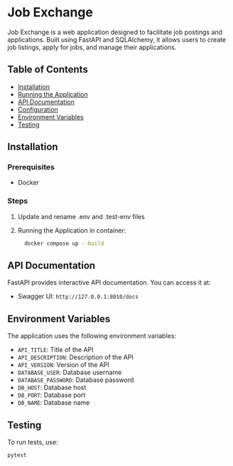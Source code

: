 # Job Exchange

Job Exchange is a web application designed to facilitate job postings and applications. Built using FastAPI and
SQLAlchemy, it allows users to create job listings, apply for jobs, and manage their applications.

## Table of Contents

- [Installation](#installation)
- [Running the Application](#running-the-application)
- [API Documentation](#api-documentation)
- [Configuration](#configuration)
- [Environment Variables](#environment-variables)
- [Testing](#testing)

## Installation

### Prerequisites

- Docker

### Steps

1. Update and rename .env and .test-env files


2. Running the Application in container:
    ```bash
      docker compose up --build
    ```

## API Documentation

FastAPI provides interactive API documentation. You can access it at:

- Swagger UI: `http://127.0.0.1:8010/docs`

## Environment Variables

The application uses the following environment variables:

- `API_TITLE`: Title of the API
- `API_DESCRIPTION`: Description of the API
- `API_VERSION`: Version of the API
- `DATABASE_USER`: Database username
- `DATABASE_PASSWORD`: Database password
- `DB_HOST`: Database host
- `DB_PORT`: Database port
- `DB_NAME`: Database name

## Testing

To run tests, use:

```bash
pytest
